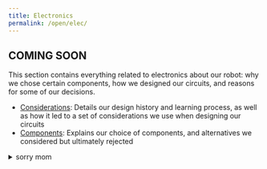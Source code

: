 ```yaml
---
title: Electronics
permalink: /open/elec/
---
```


## COMING SOON

This section contains everything related to electronics about our robot: why we
chose certain components, how we designed our circuits, and reasons for some of
our decisions.

- [Considerations](/open/elec/considerations/): Details our design history and
  learning process, as well as how it led to a set of considerations we use when
  designing our circuits
- [Components](/open/elec/components/): Explains our choice of components, and
  alternatives we considered but ultimately rejected

<details><summary>sorry mom</summary>
I am (we are) not really meticulous with my documentation: when doing
something, I want to finish it and move on to something else rather than
take the time to document what I just did. We tried to change that with our blog,
but it's still not very frequent or thorough, so pardon me and feel free to reach
out to us if there are any lapses or logical gaps in this section's coverage, or
if there is something you would like to discuss.
</details>
